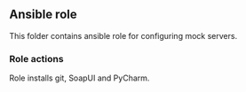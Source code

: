 ## Ansible role

This folder contains ansible role for configuring mock servers.

### Role actions
Role installs git, SoapUI and PyCharm.

